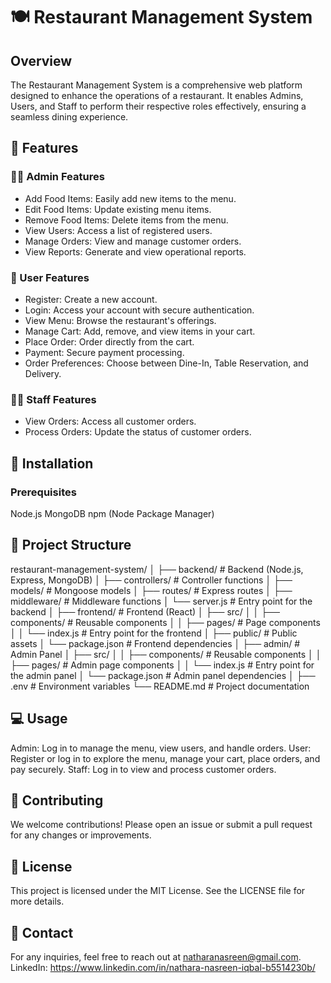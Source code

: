 # 🍽️ Restaurant Management System

## Overview
  The Restaurant Management System is a comprehensive web platform designed to enhance the operations of a restaurant. It enables Admins, Users, and Staff to perform their respective roles effectively, ensuring a seamless dining experience.

## 🚀 Features

### 👨‍💼 Admin Features
  - Add Food Items: Easily add new items to the menu.
  - Edit Food Items: Update existing menu items.
  - Remove Food Items: Delete items from the menu.
  - View Users: Access a list of registered users.
  - Manage Orders: View and manage customer orders.
  - View Reports: Generate and view operational reports.
  
### 👥 User Features
  - Register: Create a new account.
  - Login: Access your account with secure authentication.
  - View Menu: Browse the restaurant's offerings.
  - Manage Cart: Add, remove, and view items in your cart.
  - Place Order: Order directly from the cart.
  - Payment: Secure payment processing.
  - Order Preferences: Choose between Dine-In, Table Reservation, and Delivery.

### 👨‍🍳 Staff Features
  - View Orders: Access all customer orders.
  - Process Orders: Update the status of customer orders.

## 🔧 Installation  

### Prerequisites
  Node.js
  MongoDB
  npm (Node Package Manager)

## 📁 Project Structure

restaurant-management-system/
│
├── backend/                 # Backend (Node.js, Express, MongoDB)
│   ├── controllers/         # Controller functions
│   ├── models/              # Mongoose models
│   ├── routes/              # Express routes
│   ├── middleware/          # Middleware functions
│   └── server.js            # Entry point for the backend
│
├── frontend/                # Frontend (React)
│   ├── src/
│   │   ├── components/      # Reusable components
│   │   ├── pages/           # Page components
│   │   └── index.js         # Entry point for the frontend
│   ├── public/              # Public assets
│   └── package.json         # Frontend dependencies
│
├── admin/                   # Admin Panel
│   ├── src/
│   │   ├── components/      # Reusable components
│   │   ├── pages/           # Admin page components
│   │   └── index.js         # Entry point for the admin panel
│   └── package.json         # Admin panel dependencies
│
├── .env                     # Environment variables
└── README.md                # Project documentation

## 💻 Usage

  Admin: Log in to manage the menu, view users, and handle orders.
  User: Register or log in to explore the menu, manage your cart, place orders, and pay securely.
  Staff: Log in to view and process customer orders.
  
## 🤝 Contributing

  We welcome contributions! Please open an issue or submit a pull request for any changes or improvements.

## 📜 License

  This project is licensed under the MIT License. See the LICENSE file for more details.

## 📧 Contact

  For any inquiries, feel free to reach out at natharanasreen@gmail.com.
  LinkedIn: https://www.linkedin.com/in/nathara-nasreen-iqbal-b5514230b/

